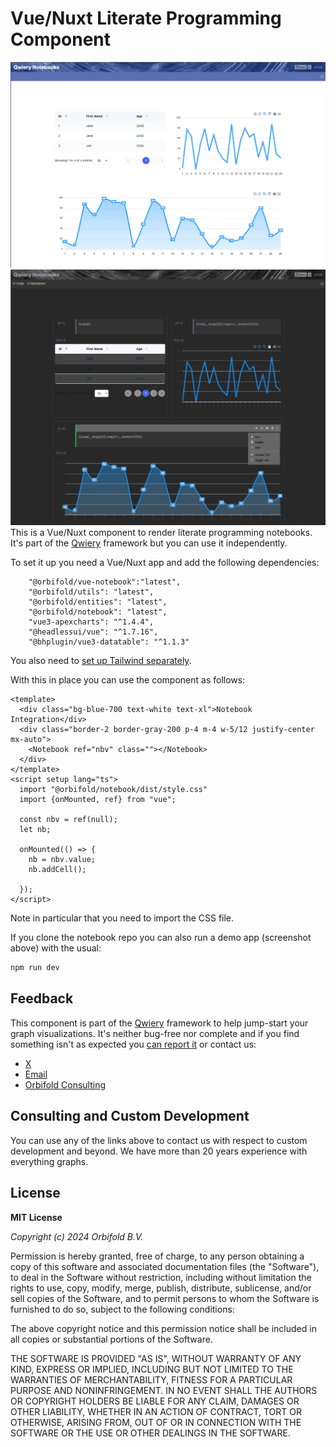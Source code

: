 # Vue/Nuxt Literate Programming Component

![](./ScreenshotWhite.png)
![](./ScreenshotDark.png)
This is a Vue/Nuxt component to render literate programming notebooks. It's part of the [Qwiery](https://qwiery.com) framework but you can use it independently.

To set it up you need a Vue/Nuxt app and add the following dependencies:

```text
    "@orbifold/vue-notebook":"latest",
    "@orbifold/utils": "latest",
    "@orbifold/entities": "latest",
    "@orbifold/notebook": "latest",
    "vue3-apexcharts": "^1.4.4",
    "@headlessui/vue": "^1.7.16",
    "@bhplugin/vue3-datatable": "^1.1.3"
```

You also need to [set up Tailwind separately](https://tailwindcss.com/docs/guides/vite#vue). 
 
With this in place you can use the component as follows:

```vue
<template>
  <div class="bg-blue-700 text-white text-xl">Notebook Integration</div>
  <div class="border-2 border-gray-200 p-4 m-4 w-5/12 justify-center mx-auto">
    <Notebook ref="nbv" class=""></Notebook>
  </div>
</template>
<script setup lang="ts">
  import "@orbifold/notebook/dist/style.css"
  import {onMounted, ref} from "vue";

  const nbv = ref(null);
  let nb;

  onMounted(() => {
    nb = nbv.value;
    nb.addCell();

  });
</script>
```

Note in particular that you need to import the CSS file. 

If you clone the notebook repo you can also run a demo app (screenshot above) with the usual:

```bash
npm run dev
```

## Feedback

This component is part of the [Qwiery](https://qwiery.com) framework to help jump-start your graph visualizations. It's neither bug-free nor complete and
if you find something isn't as expected you [can report it](https://github.com/Qwiery/qwiery-nuxt/issues) or contact us:

- [ X](https://twitter.com/theorbifold)
- [Email](mailto:info@qwiery.com)
- [Orbifold Consulting](https://GraphsAndNetworks.com)

## Consulting and Custom Development

You can use any of the links above to contact us with respect to custom development and beyond. We have more than 20 years experience with everything graphs.

## License

**MIT License**

_Copyright (c) 2024 Orbifold B.V._

Permission is hereby granted, free of charge, to any person obtaining a copy
of this software and associated documentation files (the "Software"), to deal
in the Software without restriction, including without limitation the rights
to use, copy, modify, merge, publish, distribute, sublicense, and/or sell
copies of the Software, and to permit persons to whom the Software is
furnished to do so, subject to the following conditions:

The above copyright notice and this permission notice shall be included in all
copies or substantial portions of the Software.

THE SOFTWARE IS PROVIDED "AS IS", WITHOUT WARRANTY OF ANY KIND, EXPRESS OR
IMPLIED, INCLUDING BUT NOT LIMITED TO THE WARRANTIES OF MERCHANTABILITY,
FITNESS FOR A PARTICULAR PURPOSE AND NONINFRINGEMENT. IN NO EVENT SHALL THE
AUTHORS OR COPYRIGHT HOLDERS BE LIABLE FOR ANY CLAIM, DAMAGES OR OTHER
LIABILITY, WHETHER IN AN ACTION OF CONTRACT, TORT OR OTHERWISE, ARISING FROM,
OUT OF OR IN CONNECTION WITH THE SOFTWARE OR THE USE OR OTHER DEALINGS IN THE
SOFTWARE.

```

```
